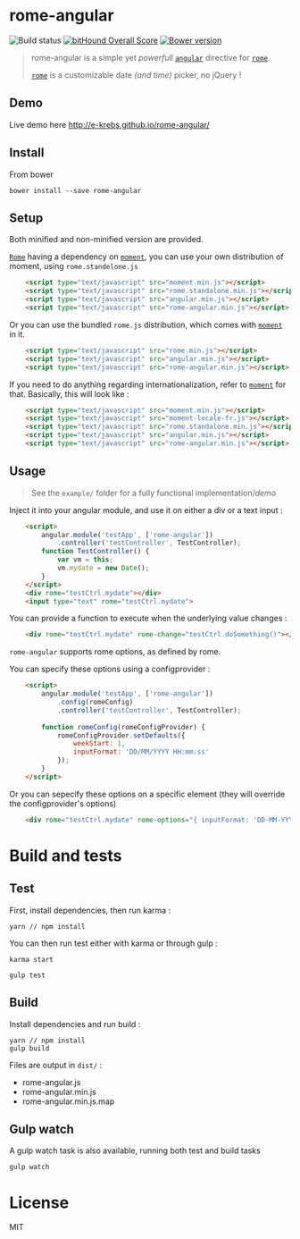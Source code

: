 # rome-angular
![Build status](https://travis-ci.org/e-krebs/rome-angular.svg?branch=master)
[![bitHound Overall Score](https://www.bithound.io/github/e-krebs/rome-angular/badges/score.svg)](https://www.bithound.io/github/e-krebs/rome-angular)
[![Bower version](https://badge.fury.io/bo/rome-angular.svg)](https://badge.fury.io/bo/rome-angular)

> rome-angular is a simple yet _powerfull_ [`angular`][1] directive for [`rome`][2].
>
> [`rome`][2] is a customizable date _(and time)_ picker, no jQuery !

## Demo
Live demo here http://e-krebs.github.io/rome-angular/

## Install
From bower
```shell
bower install --save rome-angular
```

## Setup
Both minified and non-minified version are provided.

[`Rome`][2] having a dependency on [`moment`][3], you can use your own distribution of moment, using `rome.standelone.js`
```html
	<script type="text/javascript" src="moment.min.js"></script>
	<script type="text/javascript" src="rome.standalone.min.js"></script>
	<script type="text/javascript" src="angular.min.js"></script>
	<script type="text/javascript" src="rome-angular.min.js"></script>
```
Or you can use the bundled `rome.js` distribution, which comes with [`moment`][3] in it.
```html
	<script type="text/javascript" src="rome.min.js"></script>
	<script type="text/javascript" src="angular.min.js"></script>
	<script type="text/javascript" src="rome-angular.min.js"></script>
```
If you need to do anything regarding internationalization, refer to [`moment`][3] for that. Basically, this will look like :
```html
	<script type="text/javascript" src="moment.min.js"></script>
	<script type="text/javascript" src="moment-locale-fr.js"></script>
	<script type="text/javascript" src="rome.standalone.min.js"></script>
	<script type="text/javascript" src="angular.min.js"></script>
	<script type="text/javascript" src="rome-angular.min.js"></script>
```

## Usage
> See the `example/` folder for a fully functional implementation/_demo_

Inject it into your angular module, and use it on either a div or a text input :
```html
    <script>
		angular.module('testApp', ['rome-angular'])
            .controller('testController', TestController);
		function TestController() {
			var vm = this;
			vm.mydate = new Date();
		}
    </script>
    <div rome="testCtrl.mydate"></div>
    <input type="text" rome="testCtrl.mydate">
```
You can provide a function to execute when the underlying value changes :
```html
    <div rome="testCtrl.mydate" rome-change="testCtrl.doSomething()"></div>
```

`rome-angular` supports rome options, as defined by rome.

You can specify these options using a configprovider :
```html
    <script>
		angular.module('testApp', ['rome-angular'])
            .config(romeConfig)
            .controller('testController', TestController);
            
		function romeConfig(romeConfigProvider) {
			romeConfigProvider.setDefaults({
				weekStart: 1,
				inputFormat: 'DD/MM/YYYY HH:mm:ss'
			});
		}
    </script>
```
Or you can sepecify these options on a specific element (they will override the configprovider's options)
```html
    <div rome="testCtrl.mydate" rome-options="{ inputFormat: 'DD-MM-YYYY, HH:mm', weekStart: 0}"></div>
```

# Build and tests

## Test
First, install dependencies, then run karma :
```shell
yarn // npm install
```
You can then run test either with karma or through gulp :
```shell
karma start
```
```shell
gulp test
```

## Build
Install dependencies and run build :
```shell
yarn // npm install
gulp build
```
Files are output in `dist/` :
- rome-angular.js
- rome-angular.min.js
- rome-angular.min.js.map

## Gulp watch
A gulp watch task is also available, running both test and build tasks
```shell
gulp watch
```


# License
MIT


[1]: https://angularjs.org/
[2]: https://github.com/bevacqua/rome
[3]: http://momentjs.com/
